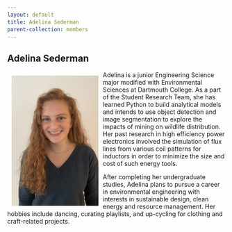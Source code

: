 ```yaml
---
layout: default
title: Adelina Sederman
parent-collection: members
---
```


## Adelina Sederman
<img src="/media/members/adelina_sederman.png" alt="1" width = 200px height = 300px style="object-fit: cover; float: left; margin: 10px">
Adelina is a junior Engineering Science major modified with Environmental Sciences at Dartmouth College. As a part of the Student Research Team, she has learned Python to build analytical models and intends to use object detection and image segmentation to explore the impacts of mining on wildlife distribution.
Her past research in high efficiency power electronics involved the simulation of flux lines from various coil patterns for inductors in order to minimize the size and cost of such energy tools.


After completing her undergraduate studies, Adelina plans to pursue a career in environmental engineering with interests in sustainable design, clean energy and resource management. Her hobbies include dancing, curating playlists, and up-cycling for clothing and craft-related projects.